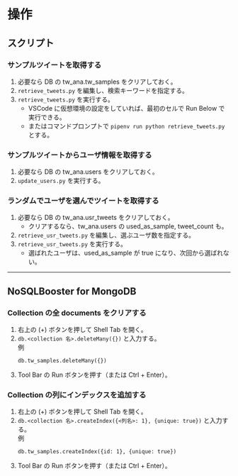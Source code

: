# 操作

## スクリプト

### サンプルツイートを取得する

1. 必要なら DB の tw_ana.tw_samples をクリアしておく。
1. `retrieve_tweets.py` を編集し、検索キーワードを指定する。
1. `retrieve_tweets.py` を実行する。
    - VSCode に仮想環境の設定をしていれば、最初のセルで Run Below で実行できる。
    - またはコマンドプロンプトで `pipenv run python retrieve_tweets.py` とする。

### サンプルツイートからユーザ情報を取得する

1. 必要なら DB の tw_ana.users をクリアしておく。
1. `update_users.py` を実行する。

### ランダムでユーザを選んでツイートを取得する

1. 必要なら DB の tw_ana.usr_tweets をクリアしておく。
    - クリアするなら、tw_ana.users の used_as_sample, tweet_count も。
1. `retrieve_usr_tweets.py` を編集し、選ぶユーザ数を指定する。
1. `retrieve_usr_tweets.py` を実行する。
    - 選ばれたユーザは、used_as_sample が true になり、次回から選ばれない。

---
## NoSQLBooster for MongoDB

### Collection の全 documents をクリアする

1. 右上の (+) ボタンを押して Shell Tab を開く。
1. `db.<collection 名>.deleteMany({})` と入力する。  
    例
    ```
    db.tw_samples.deleteMany({})
    ```
1. Tool Bar の Run ボタンを押す（または Ctrl + Enter）。

### Collection の列にインデックスを追加する

1. 右上の (+) ボタンを押して Shell Tab を開く。
1. `db.<collection 名>.createIndex({<列名>: 1}, {unique: true})` と入力する。  
    例
    ```
    db.tw_samples.createIndex({id: 1}, {unique: true})
    ```
1. Tool Bar の Run ボタンを押す（または Ctrl + Enter）。
